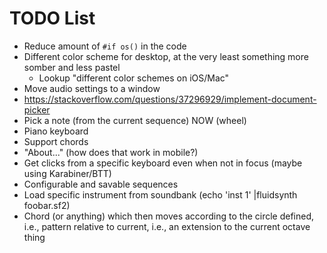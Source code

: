 #  TODO List

- Reduce amount of `#if os()` in the code
- Different color scheme for desktop, at the very least something more somber and less pastel
  - Lookup "different color schemes on iOS/Mac"
- Move audio settings to a window
- https://stackoverflow.com/questions/37296929/implement-document-picker
- Pick a note (from the current sequence) NOW (wheel)
- Piano keyboard
- Support chords
- "About..." (how does that work in mobile?)
- Get clicks from a specific keyboard even when not in focus (maybe using Karabiner/BTT)
- Configurable and savable sequences
- Load specific instrument from soundbank (echo 'inst 1' |fluidsynth foobar.sf2)
- Chord (or anything) which then moves according to the circle defined, i.e., pattern relative to current, i.e., an extension to the current octave thing
